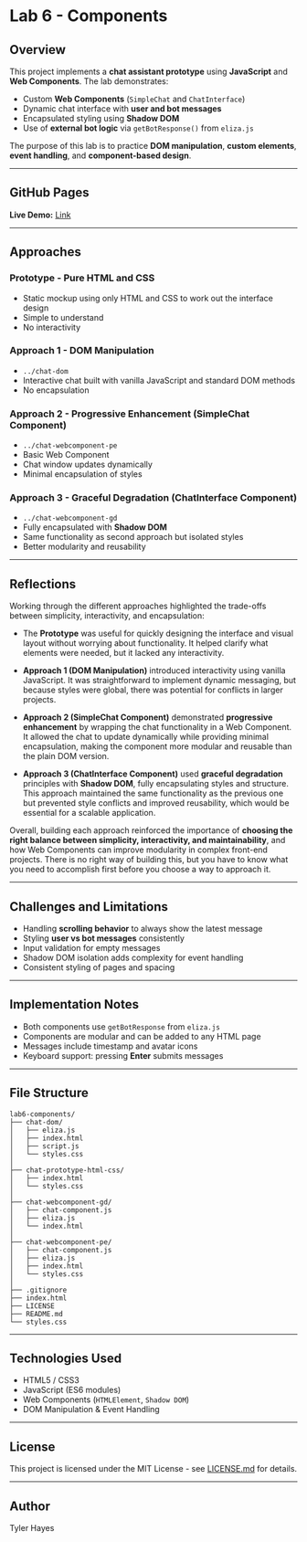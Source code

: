 # Lab 6 - Components

## Overview
This project implements a **chat assistant prototype** using **JavaScript** and **Web Components**. The lab demonstrates:

- Custom **Web Components** (`SimpleChat` and `ChatInterface`)  
- Dynamic chat interface with **user and bot messages**  
- Encapsulated styling using **Shadow DOM**  
- Use of **external bot logic** via `getBotResponse()` from `eliza.js`  

The purpose of this lab is to practice **DOM manipulation**, **custom elements**, **event handling**, and **component-based design**.

---

## GitHub Pages
**Live Demo:** [Link](https://tjhayes22.github.io/lab6-components/)  

---

## Approaches

### Prototype - Pure HTML and CSS
- Static mockup using only HTML and CSS to work out the interface design
- Simple to understand
- No interactivity 

### Approach 1 - DOM Manipulation
- `../chat-dom`
- Interactive chat built with vanilla JavaScript and standard DOM methods
- No encapsulation

### Approach 2 - Progressive Enhancement (SimpleChat Component)
- `../chat-webcomponent-pe`
- Basic Web Component  
- Chat window updates dynamically   
- Minimal encapsulation of styles  

### Approach 3 - Graceful Degradation (ChatInterface Component)
- `../chat-webcomponent-gd`
- Fully encapsulated with **Shadow DOM**  
- Same functionality as second approach but isolated styles  
- Better modularity and reusability  

---

## Reflections
Working through the different approaches highlighted the trade-offs between simplicity, interactivity, and encapsulation:

- The **Prototype** was useful for quickly designing the interface and visual layout without worrying about functionality. It helped clarify what elements were needed, but it lacked any interactivity.

- **Approach 1 (DOM Manipulation)** introduced interactivity using vanilla JavaScript. It was straightforward to implement dynamic messaging, but because styles were global, there was potential for conflicts in larger projects.

- **Approach 2 (SimpleChat Component)** demonstrated **progressive enhancement** by wrapping the chat functionality in a Web Component. It allowed the chat to update dynamically while providing minimal encapsulation, making the component more modular and reusable than the plain DOM version.

- **Approach 3 (ChatInterface Component)** used **graceful degradation** principles with **Shadow DOM**, fully encapsulating styles and structure. This approach maintained the same functionality as the previous one but prevented style conflicts and improved reusability, which would be essential for a scalable application.

Overall, building each approach reinforced the importance of **choosing the right balance between simplicity, interactivity, and maintainability**, and how Web Components can improve modularity in complex front-end projects. There is no right way of building this, but you have to know what you need to accomplish first before you choose a way to approach it. 


---

## Challenges and Limitations
- Handling **scrolling behavior** to always show the latest message  
- Styling **user vs bot messages** consistently  
- Input validation for empty messages  
- Shadow DOM isolation adds complexity for event handling
- Consistent styling of pages and spacing  

---

## Implementation Notes
- Both components use `getBotResponse` from `eliza.js`  
- Components are modular and can be added to any HTML page  
- Messages include timestamp and avatar icons  
- Keyboard support: pressing **Enter** submits messages  

---

## File Structure
```
lab6-components/
├── chat-dom/
│   ├── eliza.js
│   ├── index.html
│   ├── script.js
│   └── styles.css
│
├── chat-prototype-html-css/
│   ├── index.html
│   └── styles.css
│
├── chat-webcomponent-gd/
│   ├── chat-component.js
│   ├── eliza.js
│   └── index.html
│
├── chat-webcomponent-pe/
│   ├── chat-component.js
│   ├── eliza.js
│   ├── index.html
│   └── styles.css
│
├── .gitignore
├── index.html
├── LICENSE
├── README.md
└── styles.css
```

---

## Technologies Used
- HTML5 / CSS3  
- JavaScript (ES6 modules)  
- Web Components (`HTMLElement`, `Shadow DOM`)  
- DOM Manipulation & Event Handling  

---

## License
This project is licensed under the MIT License - see [LICENSE.md](LICENSE.md) for
details.

---

## Author
Tyler Hayes